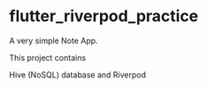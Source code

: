 # flutter_riverpod_practice

A very simple Note App. 

This project contains 

Hive (NoSQL) database and
Riverpod
